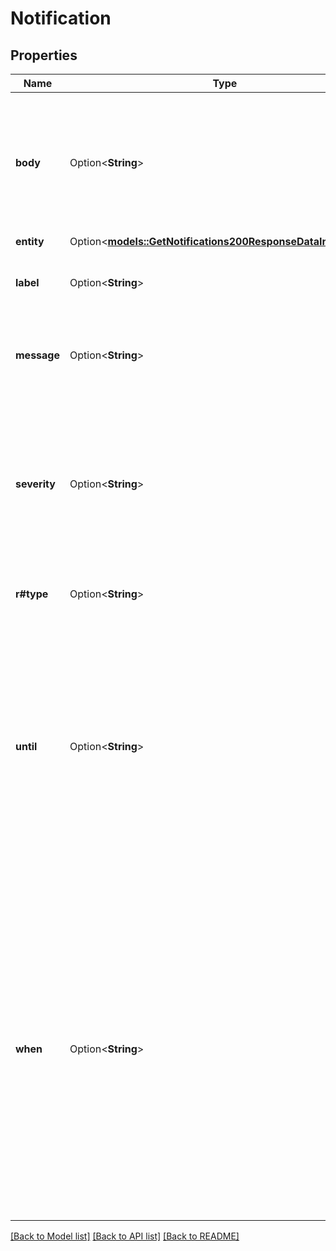 # Notification

## Properties

Name | Type | Description | Notes
------------ | ------------- | ------------- | -------------
**body** | Option<**String**> | __Read-only__ A full description of this notification, in markdown format. Not all notifications include a `body`. | [optional][readonly]
**entity** | Option<[**models::GetNotifications200ResponseDataInnerEntity**](get_notifications_200_response_data_inner_entity.md)> |  | [optional]
**label** | Option<**String**> | __Read-only__ A short description of this notification. | [optional][readonly]
**message** | Option<**String**> | __Read-only__ A human-readable description of the notification. | [optional][readonly]
**severity** | Option<**String**> | __Read-only__ The severity of this notification. This field determines how prominently the notification is displayed and the color of the display text. | [optional][readonly]
**r#type** | Option<**String**> | __Read-only__ The type of notification. | [optional][readonly]
**until** | Option<**String**> | __Read-only__ If this notification has a duration, this is when the event or action will complete. For example, if there's scheduled maintenance for one of our systems, `until` represents the end of the maintenance window. | [optional][readonly]
**when** | Option<**String**> | __Read-only__ If this notification is for an event in the future, this specifies when the action occurs. For example, if a compute instance needs to migrate in response to a security advisory, this field sets the approximate time the compute instance will be taken offline for migration. | [optional][readonly]

[[Back to Model list]](../README.md#documentation-for-models) [[Back to API list]](../README.md#documentation-for-api-endpoints) [[Back to README]](../README.md)


